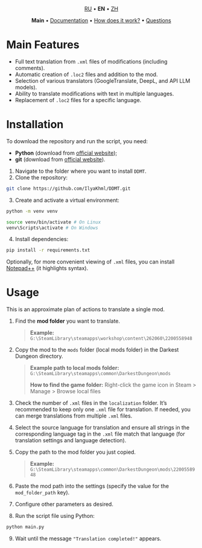 <!-- (Automatically translated via ChatGPT.) -->

<p align='center'>
    <a href='..\..\README.md'>RU</a> • <b>EN</b> • <a href='..\zh\README.md'>ZH</a>
</p>
<p align='center'>
    <b>Main</b> • 
    <a href='settings.md'>Documentation</a> • <a href='how_it_works.md'>How does it work?</a> • <a href='qa.md'>Questions</a>
</p>

# Main Features
* Full text translation from `.xml` files of modifications (including comments).
* Automatic creation of `.loc2` files and addition to the mod.
* Selection of various translators (GoogleTranslate, DeepL, and API LLM models).
* Ability to translate modifications with text in multiple languages.
* Replacement of `.loc2` files for a specific language.

# Installation
To download the repository and run the script, you need:
* **Python** (download from [official website](https://www.python.org/downloads/));
* **git** (download from [official website](https://git-scm.com/downloads)).

1. Navigate to the folder where you want to install `DDMT`.
2. Clone the repository:
```bash
git clone https://github.com/IlyaKhml/DDMT.git
```
3. Create and activate a virtual environment:
```bash
python -m venv venv

source venv/bin/activate # On Linux
venv\Scripts\activate # On Windows
```
4. Install dependencies:
```bash
pip install -r requirements.txt
```

Optionally, for more convenient viewing of `.xml` files, you can install [Notepad++](https://notepad-plus-plus.org/downloads/) (it highlights syntax).

# Usage
This is an approximate plan of actions to translate a single mod.

1. Find the **mod folder** you want to translate.
   > **Example:** `G:\SteamLibrary\steamapps\workshop\content\262060\2200558948`

2. Copy the mod to the `mods` folder (local mods folder) in the Darkest Dungeon directory.
   > **Example path to local mods folder:** `G:\SteamLibrary\steamapps\common\DarkestDungeon\mods`
   >
   > **How to find the game folder:** Right-click the game icon in Steam > Manage > Browse local files

3. Check the number of `.xml` files in the `localization` folder. It’s recommended to keep only one `.xml` file for translation. If needed, you can merge translations from multiple `.xml` files.

4. Select the source language for translation and ensure all strings in the corresponding language tag in the `.xml` file match that language (for translation settings and language detection).

5. Copy the path to the mod folder you just copied.
   > **Example:** `G:\SteamLibrary\steamapps\common\DarkestDungeon\mods\2200558948`

6. Paste the mod path into the settings (specify the value for the `mod_folder_path` key).
7. Configure other parameters as desired.
8. Run the script file using Python:
```bash
python main.py
```
9. Wait until the message `"Translation completed!"` appears.